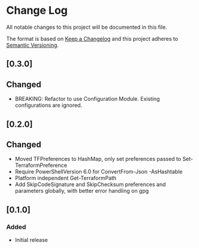 # Change Log

All notable changes to this project will be documented in this file.

The format is based on [Keep a Changelog](http://keepachangelog.com/)
and this project adheres to [Semantic Versioning](http://semver.org/).

## [0.3.0]

## Changed
- BREAKING: Refactor to use Configuration Module. Existing configurations are ignored.

## [0.2.0]

## Changed
- Moved TFPreferences to HashMap, only set preferences passed to Set-TerraformPreference
- Require PowerShellVersion 6.0 for ConvertFrom-Json -AsHashtable
- Platform independent Get-TerraformPath
- Add SkipCodeSignature and SkipChecksum preferences and parameters globally, with better error handling on gpg

## [0.1.0]

### Added

- Initial release